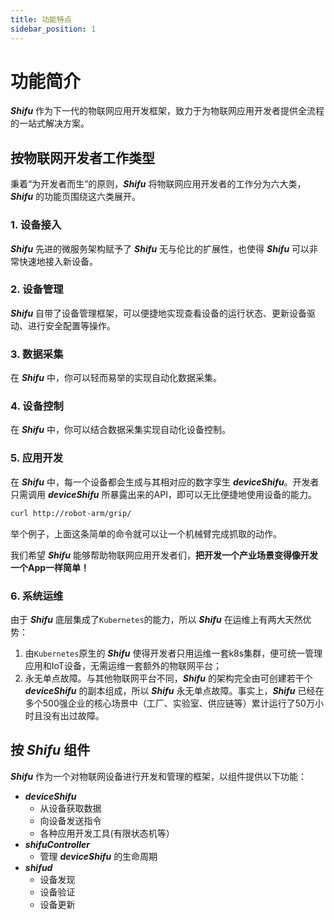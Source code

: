 ```yaml
---
title: 功能特点
sidebar_position: 1
---
```


# 功能简介

***Shifu*** 作为下一代的物联网应用开发框架，致力于为物联网应用开发者提供全流程的一站式解决方案。

## 按物联网开发者工作类型

秉着“为开发者而生”的原则，***Shifu*** 将物联网应用开发者的工作分为六大类，***Shifu*** 的功能页围绕这六类展开。

### 1. 设备接入

***Shifu*** 先进的微服务架构赋予了 ***Shifu*** 无与伦比的扩展性，也使得 ***Shifu*** 可以非常快速地接入新设备。

### 2. 设备管理

***Shifu*** 自带了设备管理框架，可以便捷地实现查看设备的运行状态、更新设备驱动、进行安全配置等操作。

### 3. 数据采集

在 ***Shifu*** 中，你可以轻而易举的实现自动化数据采集。

### 4. 设备控制

在 ***Shifu*** 中，你可以结合数据采集实现自动化设备控制。

### 5. 应用开发

在 ***Shifu*** 中，每一个设备都会生成与其相对应的数字孪生 ***deviceShifu***。开发者只需调用 ***deviceShifu*** 所暴露出来的API，即可以无比便捷地使用设备的能力。

```bash
curl http://robot-arm/grip/
```

举个例子，上面这条简单的命令就可以让一个机械臂完成抓取的动作。

我们希望 ***Shifu*** 能够帮助物联网应用开发者们，**把开发一个产业场景变得像开发一个App一样简单！**

### 6. 系统运维

由于 ***Shifu*** 底层集成了`Kubernetes`的能力，所以 ***Shifu*** 在运维上有两大天然优势：

1. 由`Kubernetes`原生的 ***Shifu*** 使得开发者只用运维一套k8s集群，便可统一管理应用和IoT设备，无需运维一套额外的物联网平台；
1. 永无单点故障。与其他物联网平台不同，***Shifu*** 的架构完全由可创建若干个 ***deviceShifu*** 的副本组成，所以 ***Shifu*** 永无单点故障。事实上，***Shifu*** 已经在多个500强企业的核心场景中（工厂、实验室、供应链等）累计运行了50万小时且没有出过故障。

## 按 ***Shifu*** 组件

***Shifu*** 作为一个对物联网设备进行开发和管理的框架，以组件提供以下功能：

- ***deviceShifu***
  - 从设备获取数据
  - 向设备发送指令
  - 各种应用开发工具(有限状态机等）
- ***shifuController***
  - 管理 ***deviceShifu*** 的生命周期
- ***shifud***
  - 设备发现
  - 设备验证
  - 设备更新
